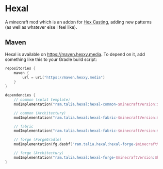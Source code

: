 # Hexal

A minecraft mod which is an addon for [Hex Casting](https://github.com/gamma-delta/HexMod/), adding new patterns (as well as whatever else I feel like).

## Maven

Hexal is available on https://maven.hexxy.media. To depend on it, add something like this to your Gradle build script:

```kotlin
repositories {
    maven {
        url = uri("https://maven.hexxy.media")
    }
}

dependencies {
    // common (xplat template)
    modImplementation("ram.talia.hexal:hexal-common-$minecraftVersion:$hexalVersion")

    // common (Architectury)
    modImplementation("ram.talia.hexal:hexal-fabric-$minecraftVersion:$hexalVersion")

    // fabric
    modImplementation("ram.talia.hexal:hexal-fabric-$minecraftVersion:$hexalVersion")

    // forge (ForgeGradle)
    modImplementation(fg.deobf("ram.talia.hexal:hexal-forge-$minecraftVersion:$hexalVersion"))

    // forge (Architectury)
    modImplementation("ram.talia.hexal:hexal-forge-$minecraftVersion:$hexalVersion")
}
```
